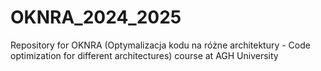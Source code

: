 # OKNRA_2024_2025
Repository for OKNRA (Optymalizacja kodu na różne architektury - Code optimization for different architectures) course at AGH University
